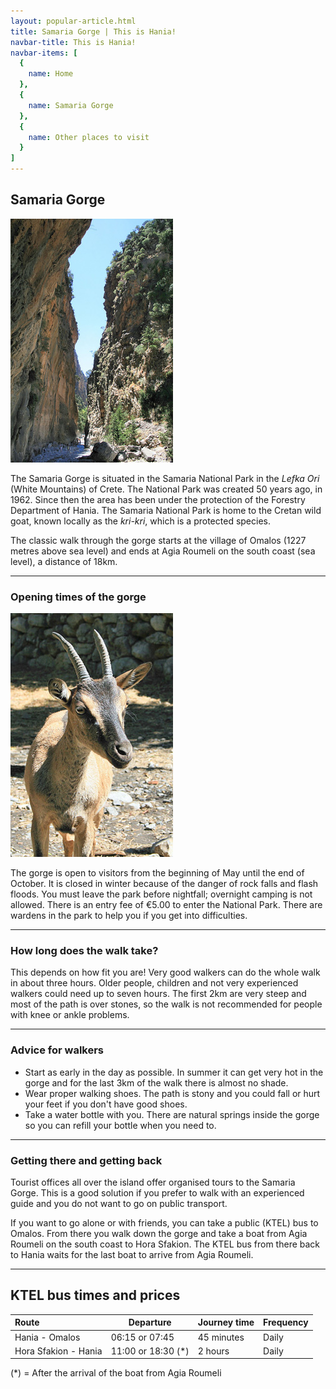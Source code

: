 ```yaml
---
layout: popular-article.html
title: Samaria Gorge | This is Hania!
navbar-title: This is Hania!
navbar-items: [
  {
    name: Home
  },
  {
    name: Samaria Gorge
  },
  {
    name: Other places to visit
  }
]
---
```

## Samaria Gorge

![](../../assets/images/haniamicrosite-Gorge1.jpg)

The Samaria Gorge is situated in the Samaria National Park in the _Lefka Ori_ (White Mountains) of Crete. The National Park was created 50 years ago, in 1962\. Since then the area has been under the protection of the Forestry Department of Hania. The Samaria National Park is home to the Cretan wild goat, known locally as the _kri-kri_, which is a protected species.

The classic walk through the gorge starts at the village of Omalos (1227 metres above sea level) and ends at Agia Roumeli on the south coast (sea level), a distance of 18km.

---
### Opening times of the gorge

![](../../assets/images/haniamicrosite-Gorge2.jpg)

The gorge is open to visitors from the beginning of May until the end of October. It is closed in winter because of the danger of rock falls and flash floods. You must leave the park before nightfall; overnight camping is not allowed. There is an entry fee of €5.00 to enter the National Park. There are wardens in the park to help you if you get into difficulties.

---
### How long does the walk take?

This depends on how fit you are! Very good walkers can do the whole walk in about three hours. Older people, children and not very experienced walkers could need up to seven hours. The first 2km are very steep and most of the path is over stones, so the walk is not recommended for people with knee or ankle problems.

---
### Advice for walkers

*   Start as early in the day as possible. In summer it can get very hot in the gorge and for the last 3km of the walk there is almost no shade.
*   Wear proper walking shoes. The path is stony and you could fall or hurt your feet if you don't have good shoes.
*   Take a water bottle with you. There are natural springs inside the gorge so you can refill your bottle when you need to.

---
### Getting there and getting back

Tourist offices all over the island offer organised tours to the Samaria Gorge. This is a good solution if you prefer to walk with an experienced guide and you do not want to go on public transport.

If you want to go alone or with friends, you can take a public (KTEL) bus to Omalos. From there you walk down the gorge and take a boat from Agia Roumeli on the south coast to Hora Sfakion. The KTEL bus from there back to Hania waits for the last boat to arrive from Agia Roumeli.

---
## KTEL bus times and prices

|Route                     |Departure         |Journey time|Frequency|
|:-------------------------|------------------|------------|---------|
|Hania - Omalos            |06:15 or 07:45    |45 minutes  |Daily    |
|Hora Sfakion - Hania      |11:00 or 18:30 (*)|2 hours     |Daily    |

(*) = After the arrival of the boat from Agia Roumeli
